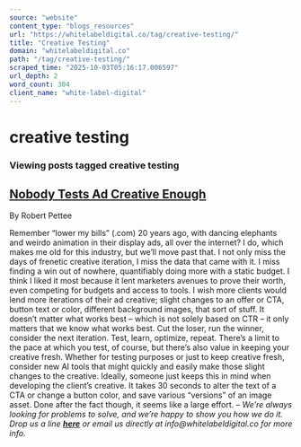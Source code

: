 ```yaml
---
source: "website"
content_type: "blogs_resources"
url: "https://whitelabeldigital.co/tag/creative-testing/"
title: "Creative Testing"
domain: "whitelabeldigital.co"
path: "/tag/creative-testing/"
scraped_time: "2025-10-03T05:16:17.006597"
url_depth: 2
word_count: 304
client_name: "white-label-digital"
---
```


# creative testing

### Viewing posts tagged creative testing

## [Nobody Tests Ad Creative Enough](https://whitelabeldigital.co/nobody-tests-ad-creative-enough/)

By Robert Pettee

Remember “lower my bills” (.com) 20 years ago, with dancing elephants and weirdo animation in their display ads, all over the internet? I do, which makes me old for this industry, but we’ll move past that. I not only miss the days of frenetic creative iteration, I miss the data that came with it. I miss finding a win out of nowhere, quantifiably doing more with a static budget. I think I liked it most because it lent marketers avenues to prove their worth, even competing for budgets and access to tools. I wish more clients would lend more iterations of their ad creative; slight changes to an offer or CTA, button text or color, different background images, that sort of stuff. It doesn’t matter what works best – which is not solely based on CTR – it only matters that we know what works best. Cut the loser, run the winner, consider the next iteration. Test, learn, optimize, repeat. There’s a limit to the pace at which you test, of course, but there’s also value in keeping your creative fresh. Whether for testing purposes or just to keep creative fresh, consider new AI tools that might quickly and easily make those slight changes to the creative. Ideally, someone just keeps this in mind when developing the client’s creative. It takes 30 seconds to alter the text of a CTA or change a button color, and save various “versions” of an image asset. Done after the fact though, it seems like a large effort. – _We’re always looking for problems to solve, and we’re happy to show you how we do it. Drop us a line [**here**](https://whitelabeldigital.co/contact/) or email us directly at _info@whitelabeldigital.co_ for more info._